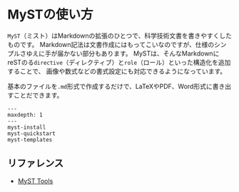# MySTの使い方

``MyST``（ミスト）はMarkdownの拡張のひとつで、科学技術文書を書きやすくしたものです。
Markdown記法は文書作成にはもってこいなのですが、仕様のシンプルさゆえに手が届かない部分もあります。
MySTは、そんなMarkdownにreSTのる``directive``（ディレクティブ）と``role``（ロール）といった構造化を追加することで、
画像や数式などの書式設定にも対応できるようになっています。

基本のファイルを``.md``形式で作成するだけで、LaTeXやPDF、Word形式に書き出すことだできます。

```{toctree}
---
maxdepth: 1
---
myst-install
myst-quickstart
myst-templates
```

## リファレンス

- [MyST Tools](https://myst-tools.org/)
